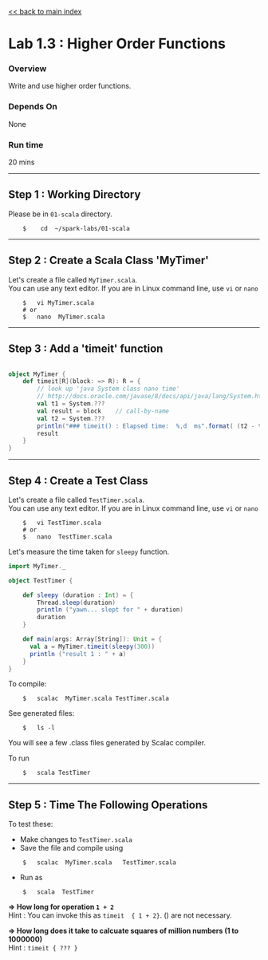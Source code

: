 <link rel='stylesheet' href='../assets/main.css'/>

[<< back to main index](../README.md) 

Lab 1.3 : Higher Order Functions
===================================

### Overview
Write and use higher order functions.

### Depends On 
None

### Run time
20 mins

--------------------------
Step 1 : Working Directory
--------------------------
Please be in `01-scala` directory.
```
    $    cd  ~/spark-labs/01-scala
```

--------------------------
Step 2 : Create a Scala Class 'MyTimer'
--------------------------
Let's create a file called `MyTimer.scala`.   
You can use any text editor.  If you are in Linux command line, use `vi`  or `nano`

```
    $   vi MyTimer.scala
    # or
    $   nano  MyTimer.scala
```


--------------------------
Step 3 :  Add a 'timeit' function
--------------------------

```scala

object MyTimer {
    def timeit[R](block: => R): R = {
        // look up 'java System class nano time'
        // http://docs.oracle.com/javase/8/docs/api/java/lang/System.html
        val t1 = System.??? 
        val result = block    // call-by-name
        val t2 = System.???
        println("### timeit() : Elapsed time:  %,d  ms".format( (t2 - t1) /1000000 ) )
        result
    }
}

```

--------------------------
Step 4 : Create a Test Class
--------------------------
Let's create a file called `TestTimer.scala`.   
You can use any text editor.  If you are in Linux command line, use `vi`  or `nano`

```
    $   vi TestTimer.scala
    # or
    $   nano  TestTimer.scala
```

Let's measure the time taken for `sleepy` function.

```scala
import MyTimer._

object TestTimer {

    def sleepy (duration : Int) = {
        Thread.sleep(duration)
        println ("yawn... slept for " + duration)
        duration
    }

    def main(args: Array[String]): Unit = {
      val a = MyTimer.timeit(sleepy(300))
      println ("result 1 : " + a)
    }
}
```


To compile:
```
    $   scalac  MyTimer.scala TestTimer.scala
```

See generated files:
```
    $   ls -l
```
You will see a few .class files generated by Scalac compiler.

To run
```
    $   scala TestTimer
```


--------------------------
Step 5 : Time The Following Operations
--------------------------
To test these:
* Make changes to `TestTimer.scala`
* Save the file and compile using  
```
    $   scalac  MyTimer.scala   TestTimer.scala
```
* Run as
```
    $   scala  TestTimer
```

**=> How long for operation `1 + 2`**   
Hint : You can invoke this as   `timeit  { 1 + 2}`.  () are not necessary.

**=> How long does it take to calcuate squares of million numbers (1 to 1000000)**   
Hint : `timeit { ??? } `